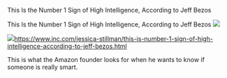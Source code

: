 This Is the Number 1 Sign of High Intelligence, According to Jeff Bezos

This Is the Number 1 Sign of High Intelligence, According to Jeff Bezos
![](../_resources/0f1a236b7044becf38acf127ec5962ac.png)

![](:/1863a69deb9b2ad150078d28b4ff5f02)https://www.inc.com/jessica-stillman/this-is-number-1-sign-of-high-intelligence-according-to-jeff-bezos.html

This is what the Amazon founder looks for when he wants to know if someone is really smart.